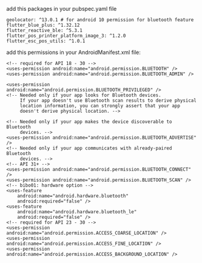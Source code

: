 add this packages in your pubspec.yaml file


    geolocator: ^13.0.1 # for android 10 permission for bluetooth feature
    flutter_blue_plus: ^1.32.12
    flutter_reactive_ble: ^5.3.1
    flutter_pos_printer_platform_image_3: ^1.2.0
    flutter_esc_pos_utils: ^1.0.1


add this permissions in your AndroidManifest.xml file:

    <!-- required for API 18 - 30 -->
    <uses-permission android:name="android.permission.BLUETOOTH" />
    <uses-permission android:name="android.permission.BLUETOOTH_ADMIN" />

    <uses-permission android:name="android.permission.BLUETOOTH_PRIVILEGED" />
    <!-- Needed only if your app looks for Bluetooth devices.
         If your app doesn't use Bluetooth scan results to derive physical
         location information, you can strongly assert that your app
         doesn't derive physical location. -->

    <!-- Needed only if your app makes the device discoverable to Bluetooth
         devices. -->
    <uses-permission android:name="android.permission.BLUETOOTH_ADVERTISE" />
    <!-- Needed only if your app communicates with already-paired Bluetooth
         devices. -->
    <!-- API 31+ -->
    <uses-permission android:name="android.permission.BLUETOOTH_CONNECT" />
    <uses-permission android:name="android.permission.BLUETOOTH_SCAN" />
    <!-- bibo01: hardware option -->
    <uses-feature
        android:name="android.hardware.bluetooth"
        android:required="false" />
    <uses-feature
        android:name="android.hardware.bluetooth_le"
        android:required="false" />
    <!-- required for API 23 - 30 -->
    <uses-permission android:name="android.permission.ACCESS_COARSE_LOCATION" />
    <uses-permission android:name="android.permission.ACCESS_FINE_LOCATION" />
    <uses-permission android:name="android.permission.ACCESS_BACKGROUND_LOCATION" />
